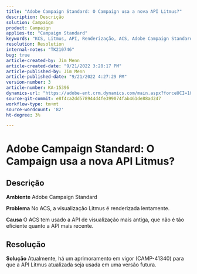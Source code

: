 ```yaml
---
title: "Adobe Campaign Standard: O Campaign usa a nova API Litmus?"
description: Descrição
solution: Campaign
product: Campaign
applies-to: "Campaign Standard"
keywords: "KCS, Litmus, API, Renderização, ACS, Adobe Campaign Standard"
resolution: Resolution
internal-notes: "TK210746"
bug: true
article-created-by: Jim Menn
article-created-date: "9/21/2022 3:28:17 PM"
article-published-by: Jim Menn
article-published-date: "9/21/2022 4:27:29 PM"
version-number: 3
article-number: KA-15396
dynamics-url: "https://adobe-ent.crm.dynamics.com/main.aspx?forceUCI=1&pagetype=entityrecord&etn=knowledgearticle&id=8c66a603-c239-ed11-9db1-0022480866ad"
source-git-commit: e8f4ca2dd578944d4fe399074fab461de88ad247
workflow-type: tm+mt
source-wordcount: '82'
ht-degree: 3%

---
```


# Adobe Campaign Standard: O Campaign usa a nova API Litmus?

## Descrição


<b>Ambiente</b>
Adobe Campaign Standard

<b>Problema</b>
No ACS, a visualização Litmus é renderizada lentamente.

<b>Causa</b>
O ACS tem usado a API de visualização mais antiga, que não é tão eficiente quanto a API mais recente.


## Resolução


<b>Solução</b>
Atualmente, há um aprimoramento em vigor (CAMP-41340) para que a API Litmus atualizada seja usada em uma versão futura.
